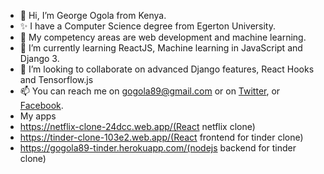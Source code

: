 - 👋 Hi, I’m George Ogola from Kenya.
- ✨ I have a Computer Science degree from Egerton University.
- 👀 My competency areas are web development and machine learning.
- 🌱 I’m currently learning ReactJS, Machine learning in JavaScript and Django 3.
- 💞️ I’m looking to collaborate on advanced Django features, React Hooks and Tensorflow.js
- 📫 You can reach me on gogola89@gmail.com or on [Twitter](www.twitter.com/gogola89), or [Facebook](www.facebook.com/gogola89).
- My apps
- https://netflix-clone-24dcc.web.app/(React netflix clone)
- https://tinder-clone-103e2.web.app/(React frontend for tinder clone)
- https://gogola89-tinder.herokuapp.com/(nodejs backend for tinder clone)

<!---
gogola89/gogola89 is a ✨ special ✨ repository because its `README.md` (this file) appears on your GitHub profile.
You can click the Preview link to take a look at your changes.
--->
